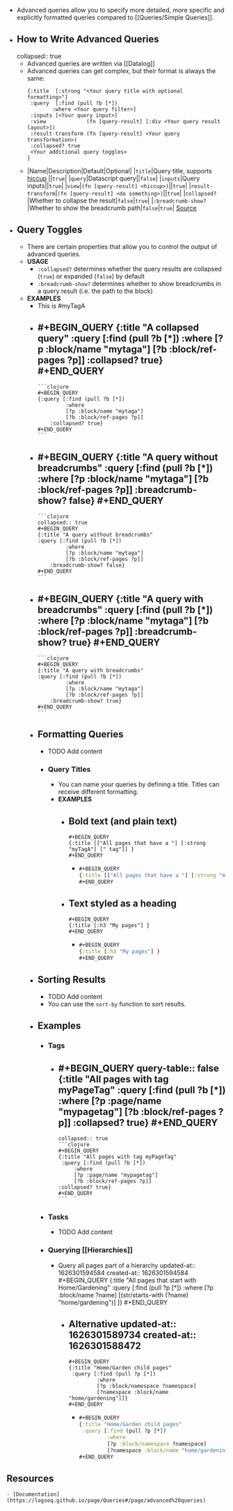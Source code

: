 - Advanced queries allow you to specify more detailed, more specific and explicitly formatted queries compared to [[Queries/Simple Queries]].
- ## How to Write Advanced Queries
  collapsed:: true
	- Advanced queries are written via [[Datalog]]
	- Advanced queries can get complex, but their format is always the same:
	  ```
	  {:title  [:strong "<Your query title with optional formatting>"]
	   :query  [:find (pull ?b [*])
	          :where <Your query filter>]
	   :inputs [<Your query input>]
	   :view             (fn [query-result] [:div <Your query result layout>])
	   :result-transform (fn [query-result] <Your query transformation>)
	   :collapsed? true
	   <Your additional query toggles>
	  }
	  ```
	-
	  |Name|Description|Default|Optional|
	  |`title`|Query title, supports [hiccup](((610afd9a-4c78-4099-a333-82dddbddf008))) ||`true`|
	  |`query`|Datascript query||`false`|
	  |`inputs`|Query inputs||`true`|
	  |`view`|`(fn [query-result] <hiccup>)`||`true`|
	  |`result-transform`|`(fn [query-result] <do something>)`||`true`|
	  |`collapsed?`|Whether to collapse the result|`false`|`true`|
	  |`:breadcrumb-show?`|Whether to show the breadcrumb path|`false`|`true`|
	  [Source](https://logseq.github.io/#/page/advanced%20queries)
- ## Query Toggles
	- There are certain properties that allow you to control the output of advanced queries.
	- **USAGE**
		- `:collapsed?` determines whether the query results are collapsed (`true`) or expanded (`false`) by default
		- `:breadcrumb-show?` determines whether to show breadcrumbs in a query result (i.e. the path to the block)
	- **EXAMPLES**
		- This is #myTagA
		-
		  #+BEGIN_QUERY
		  {:title "A collapsed query"
		  :query [:find (pull ?b [*])
		  	       :where
		  	       [?p :block/name "mytaga"]
		  	       [?b :block/ref-pages ?p]]
		  	  :collapsed? true}
		  #+END_QUERY
			-
			  ```clojure
			  #+BEGIN_QUERY
			  {:query [:find (pull ?b [*])
			  	       :where
			  	       [?p :block/name "mytaga"]
			  	       [?b :block/ref-pages ?p]]
			  	  :collapsed? true}
			  #+END_QUERY
			  ```
		-
		  #+BEGIN_QUERY
		  {:title "A query without breadcrumbs"
		  :query [:find (pull ?b [*])
		  	       :where
		  	       [?p :block/name "mytaga"]
		  	       [?b :block/ref-pages ?p]]
		  	  :breadcrumb-show? false}
		  #+END_QUERY
			-
			  ```clojure
			  collapsed:: true
			  #+BEGIN_QUERY
			  {:title "A query without breadcrumbs"
			  :query [:find (pull ?b [*])
			  	       :where
			  	       [?p :block/name "mytaga"]
			  	       [?b :block/ref-pages ?p]]
			  	  :breadcrumb-show? false}
			  #+END_QUERY
			  ```
		-
		  #+BEGIN_QUERY
		  {:title "A query with breadcrumbs"
		  :query [:find (pull ?b [*])
		  	       :where
		  	       [?p :block/name "mytaga"]
		  	       [?b :block/ref-pages ?p]]
		  	  :breadcrumb-show? true}
		  #+END_QUERY
			-
			  ```clojure
			  #+BEGIN_QUERY
			  {:title "A query with breadcrumbs"
			  :query [:find (pull ?b [*])
			  	       :where
			  	       [?p :block/name "mytaga"]
			  	       [?b :block/ref-pages ?p]]
			  	  :breadcrumb-show? true}
			  #+END_QUERY
			  ```
		- ## Formatting Queries
			- TODO Add content
			- ### Query Titles
				- You can name your queries by defining a title. Titles can receive different formatting.
				- **EXAMPLES**
					- Bold text (and plain text)
						-
						  #+BEGIN_QUERY
						  {:title [["All pages that have a "] [:strong "myTagA"] [" tag"]] }
						  #+END_QUERY
						-
						  ```clojure
						  #+BEGIN_QUERY
						  {:title [["All pages that have a "] [:strong "myTagA"] [" tag"]] }
						  #+END_QUERY
						  ```
					- Text styled as a heading
						-
						  #+BEGIN_QUERY
						  {:title [:h3 "My pages"] }
						  #+END_QUERY
						-
						  ```clojure
						  #+BEGIN_QUERY
						  {:title [:h3 "My pages"] }
						  #+END_QUERY
						  ```
		- ## Sorting Results
			- TODO Add content
			- You can use the `sort-by` function to sort results.
		- ## Examples
			- ### Tags
				-
				  #+BEGIN_QUERY
				  query-table:: false
				  {:title "All pages with tag myPageTag"
				   :query [:find (pull ?b [*])
				       :where
				       [?p :page/name "mypagetag"]
				       [?b :block/ref-pages ?p]]
				  :collapsed? true}
				  #+END_QUERY
					-
					  collapsed:: true
					  ```clojure
					  #+BEGIN_QUERY
					  {:title "All pages with tag myPageTag"
					   :query [:find (pull ?b [*])
					       :where
					       [?p :page/name "mypagetag"]
					       [?b :block/ref-pages ?p]]
					  :collapsed? true}
					  #+END_QUERY
					  ```
			- ### Tasks
				- TODO Add content
			- ### Querying [[Hierarchies]]
				- Query all pages part of a hierarchy
				  updated-at:: 1626301594584
				  created-at:: 1626301594584
				  #+BEGIN_QUERY
				  {:title "All pages that start with Home/Gardening"
				   :query [:find (pull ?p [*])
				           :where
				           [?p :block/name ?name]
				           [(str/starts-with (?name) "home/gardening")]
				  ]}
				  #+END_QUERY
					- Alternative
					  updated-at:: 1626301589734
					  created-at:: 1626301588472
						-
						  #+BEGIN_QUERY
						  {:title "Home/Garden child pages"
						   :query [:find (pull ?p [*])
						           :where
						           [?p :block/namespace ?namespace]
						           [?namespace :block/name "home/gardening"]]}
						  #+END_QUERY
						-
						  ```clojure
						  #+BEGIN_QUERY
						  {:title "Home/Garden child pages"
						   :query [:find (pull ?p [*])
						           :where
						           [?p :block/namespace ?namespace]
						           [?namespace :block/name "home/gardening"]]}
						  #+END_QUERY
						  ```
## Resources
	- [Documentation](https://logseq.github.io/page/Queries#/page/advanced%20queries)